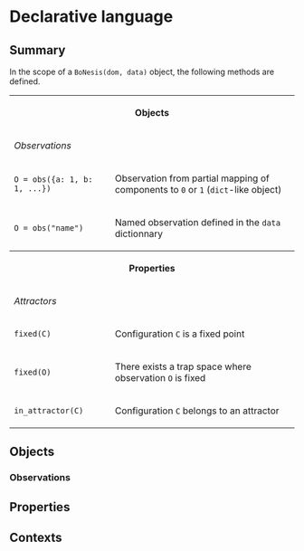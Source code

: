 # Declarative language

## Summary

In the scope of a `BoNesis(dom, data)` object, the following methods are
defined.

<table class="table">
<tr><th colspan="2">

Objects

</th>
</tr><td colspan="2">

*Observations*

</td>
</tr>
<tr><td>

`O = obs({a: 1, b: 1, ...})`

</td><td>

Observation from partial mapping of components to `0` or `1` (`dict`-like object)

</td></tr><tr><td>

`O = obs("name")`

</td><td>

Named observation defined in the `data` dictionnary

</td></tr>

<tr><th colspan="2">

Properties

</th>
</tr><td colspan="2">

*Attractors*

</td></tr>
<tr><td>

`fixed(C)`

</td><td>

Configuration `C` is a fixed point

</td></tr><tr><td>

`fixed(O)`

</td><td>

There exists a trap space where observation `O` is fixed

</td></tr><tr><td>

`in_attractor(C)`

</td><td>

Configuration `C` belongs to an attractor

</table>


## Objects

### Observations

## Properties

## Contexts


